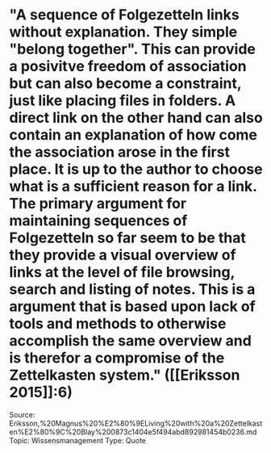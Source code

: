 # "A sequence of Folgezetteln links without explanation. They simple "belong together". This can provide a posivitve freedom of association but can also become a constraint, just like placing files in folders. A direct link on the other hand can also contain an explanation of how come the association arose in the first place. It is up to the author to choose what is a sufficient reason for a link. The primary argument for maintaining sequences of Folgezetteln so far seem to be that they provide a visual overview of links at the level of file browsing, search and listing of notes. This is a argument that is based upon lack of tools and methods to otherwise accomplish the same overview and is therefor a compromise of the Zettelkasten system." ([[Eriksson 2015]]:6)

Source: Eriksson,%20Magnus%20%E2%80%9ELiving%20with%20a%20Zettelkasten%E2%80%9C%20Blay%200873c1404e5f494abd892981454b0236.md
Topic: Wissensmanagement
Type: Quote